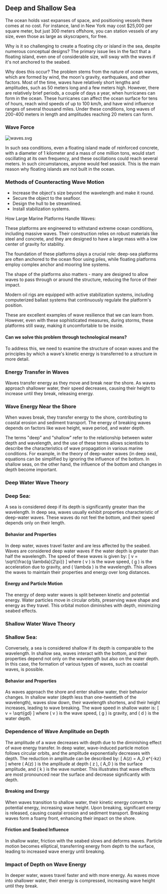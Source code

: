 ## Deep and Shallow Sea

The ocean holds vast expanses of space, and positioning vessels there comes at no cost. For instance, land in New York may cost $25,000 per square meter, but just 300 meters offshore, you can station vessels of any size, even those as large as skyscrapers, for free.

Why is it so challenging to create a floating city or island in the sea, despite numerous conceptual designs? The primary issue lies in the fact that a floating island, even one of considerable size, will sway with the waves if it's not anchored to the seabed.

Why does this occur? The problem stems from the nature of ocean waves, which are formed by wind, the moon's gravity, earthquakes, and other factors. Most of the time, waves have relatively short lengths and amplitudes, such as 50 meters long and a few meters high. However, there are relatively brief periods, a couple of days a year, when hurricanes can form in the ocean. These hurricanes can affect the ocean surface for tens of hours, reach wind speeds of up to 100 km/h, and have wind influence ranges of several thousand miles. Under these conditions, long waves of 200-400 meters in length and amplitudes reaching 20 meters can form.

### Wave Force

![waves.svg](./content/images/waves.svg)

In such sea conditions, even a floating island made of reinforced concrete, with a diameter of 1 kilometer and a mass of one million tons, would start oscillating at its own frequency, and these oscillations could reach several meters. In such circumstances, anyone would feel seasick. This is the main reason why floating islands are not built in the ocean.


### Methods of Counteracting Wave Motion

* Increase the object's size beyond the wavelength and make it round.
* Secure the object to the seafloor.
* Design the hull to be streamlined.
* Install stabilization systems.

How Large Marine Platforms Handle Waves:

These platforms are engineered to withstand extreme ocean conditions, including massive waves. Their construction relies on robust materials like steel and concrete, and they are designed to have a large mass with a low center of gravity for stability.

The foundation of these platforms plays a crucial role: deep-sea platforms are often anchored to the ocean floor using piles, while floating platforms employ complex anchor and mooring line systems.

The shape of the platforms also matters - many are designed to allow waves to pass through or around the structure, reducing the force of their impact.

Modern oil rigs are equipped with active stabilization systems, including computerized ballast systems that continuously regulate the platform's position.

These are excellent examples of wave resilience that we can learn from. However, even with these sophisticated measures, during storms, these platforms still sway, making it uncomfortable to be inside.



#### Can we solve this problem through technological means?

To address this, we need to examine the structure of ocean waves and the principles by which a wave's kinetic energy is transferred to a structure in more detail.


### Еnergy Transfer in Waves
Waves transfer energy as they move and break near the shore. As waves approach shallower water, their speed decreases, causing their height to increase until they break, releasing energy.

### Wave Energy Near the Shore
When waves break, they transfer energy to the shore, contributing to coastal erosion and sediment transport. The energy of breaking waves depends on factors like wave height, wave period, and water depth.


The terms "deep" and "shallow" refer to the relationship between water depth and wavelength, and the use of these terms allows scientists to describe the characteristics of wave propagation in various marine conditions. For example, in the theory of deep-water waves (in deep sea), equations can be simplified by ignoring the influence of the bottom. In shallow seas, on the other hand, the influence of the bottom and changes in depth become important.


### Deep Water Wave Theory

### Deep Sea:
A sea is considered deep if its depth is significantly greater than the wavelength. In deep sea, waves usually exhibit properties characteristic of deep-water waves. These waves do not feel the bottom, and their speed depends only on their length.



#### Behavior and Properties
In deep water, waves travel faster and are less affected by the seabed. Waves are considered deep water waves if the water depth is greater than half the wavelength. The speed of these waves is given by:
\[ v = \sqrt{\frac{g \lambda}{2\pi}} \]
where \( v \) is the wave speed, \( g \) is the acceleration due to gravity, and \( \lambda \) is the wavelength. This allows the waves to maintain their properties and energy over long distances.

#### Energy and Particle Motion
The energy of deep water waves is split between kinetic and potential energy. Water particles move in circular orbits, preserving wave shape and energy as they travel. This orbital motion diminishes with depth, minimizing seabed effects.

### Shallow Water Wave Theory

### Shallow Sea:
Conversely, a sea is considered shallow if its depth is comparable to the wavelength. In shallow sea, waves interact with the bottom, and their properties depend not only on the wavelength but also on the water depth. In this case, the formation of various types of waves, such as coastal waves, is possible.

#### Behavior and Properties
As waves approach the shore and enter shallow water, their behavior changes. In shallow water (depth less than one-twentieth of the wavelength), waves slow down, their wavelength shortens, and their height increases, leading to wave breaking. The wave speed in shallow water is:
\[ v = \sqrt{gd} \]
where \( v \) is the wave speed, \( g \) is gravity, and \( d \) is the water depth.

### Dependence of Wave Amplitude on Depth

The amplitude of a wave decreases with depth due to the diminishing effect of wave energy transfer. In deep water, wave-induced particle motion follows circular orbits, and the amplitude exponentially decreases with depth. The reduction in amplitude can be described by:
\[ A(z) = A_0 e^{-kz} \]
where \( A(z) \) is the amplitude at depth \( z \), \( A_0 \) is the surface amplitude, and \( k \) is the wave number. This illustrates that wave effects are most pronounced near the surface and decrease significantly with depth.

#### Breaking and Energy
When waves transition to shallow water, their kinetic energy converts to potential energy, increasing wave height. Upon breaking, significant energy is released, causing coastal erosion and sediment transport. Breaking waves form a foamy front, enhancing their impact on the shore.

#### Friction and Seabed Influence
In shallow water, friction with the seabed slows and deforms waves. Particle motion becomes elliptical, transferring energy from depth to the surface, leading to increased wave energy until breaking.

### Impact of Depth on Wave Energy
In deeper water, waves travel faster and with more energy. As waves move into shallower water, their energy is compressed, increasing wave height until they break.






